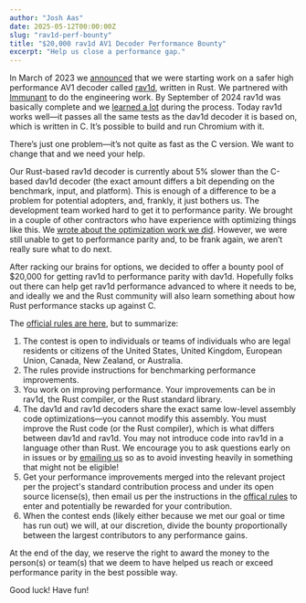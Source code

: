 ```yaml
---
author: "Josh Aas"
date: 2025-05-12T00:00:00Z
slug: "rav1d-perf-bounty"
title: "$20,000 rav1d AV1 Decoder Performance Bounty"
excerpt: "Help us close a performance gap."
---
```


In March of 2023 we [announced](/blog/safer-av1-decoder/) that we were starting work on a safer high performance AV1 decoder called [rav1d](https://github.com/memorysafety/rav1d), written in Rust. We partnered with [Immunant](https://immunant.com/) to do the engineering work. By September of 2024 rav1d was basically complete and we [learned a lot](/blog/porting-c-to-rust-for-av1/) during the process. Today rav1d works well—it passes all the same tests as the dav1d decoder it is based on, which is written in C. It’s possible to build and run Chromium with it.

There’s just one problem—it’s not quite as fast as the C version. We want to change that and we need your help.

Our Rust-based rav1d decoder is currently about 5% slower than the C-based dav1d decoder (the exact amount differs a bit depending on the benchmark, input, and platform). This is enough of a difference to be a problem for potential adopters, and, frankly, it just bothers us. The development team worked hard to get it to performance parity. We brought in a couple of other contractors who have experience with optimizing things like this. We [wrote about the optimization work we did](/blog/rav1d-performance-optimization/). However, we were still unable to get to performance parity and, to be frank again, we aren’t really sure what to do next.

After racking our brains for options, we decided to offer a bounty pool of $20,000 for getting rav1d to performance parity with dav1d. Hopefully folks out there can help get rav1d performance advanced to where it needs to be, and ideally we and the Rust community will also learn something about how Rust performance stacks up against C.

The [official rules are here](/rav1d-bounty-official-rules), but to summarize:

1. The contest is open to individuals or teams of individuals who are legal residents or citizens of the United States, United Kingdom, European Union, Canada, New Zealand, or Australia.
2. The rules provide instructions for benchmarking performance improvements.
3. You work on improving performance. Your improvements can be in rav1d, the Rust compiler, or the Rust standard library.
4. The dav1d and rav1d decoders share the exact same low-level assembly code optimizations—you cannot modify this assembly. You must improve the Rust code (or the Rust compiler), which is what differs between dav1d and rav1d. You may not introduce code into rav1d in a language other than Rust. We encourage you to ask questions early on in issues or by [emailing us](mailto:hello@memorysafety.org) so as to avoid investing heavily in something that might not be eligible!
5. Get your performance improvements merged into the relevant project per the project's standard contribution process and under its open source license(s), then email us per the instructions in the [offical rules]((/rav1d-bounty-official-rules)) to enter and potentially be rewarded for your contribution.
7. When the contest ends (likely either because we met our goal or time has run out) we will, at our discretion, divide the bounty proportionally between the largest contributors to any performance gains.

At the end of the day, we reserve the right to award the money to the person(s) or team(s) that we deem to have helped us reach or exceed performance parity in the best possible way.

Good luck! Have fun!
